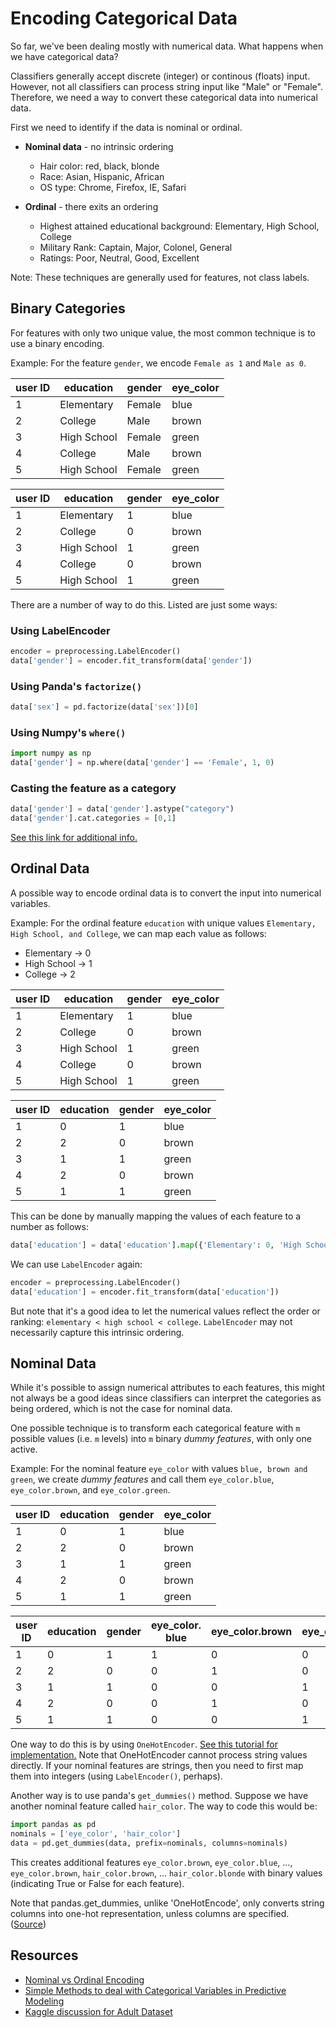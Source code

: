 # Encoding Categorical Data
So far, we've been dealing mostly with numerical data. What happens when we have categorical data? 

Classifiers generally accept discrete (integer) or continous (floats) input. However, not all classifiers can process string input like "Male" or "Female".  Therefore, we need a way to convert these categorical data into numerical data. 

First we need to identify if the data is nominal or ordinal. 
* **Nominal data** - no intrinsic ordering
	* Hair color: red, black, blonde
	* Race: Asian, Hispanic, African
	* OS type: Chrome, Firefox, IE, Safari

* **Ordinal** - there exits an ordering
	* Highest attained educational background: Elementary, High School, College
	* Military Rank: Captain, Major, Colonel, General
	* Ratings: Poor, Neutral, Good, Excellent

Note: These techniques are generally used for features, not class labels. 

## Binary Categories
For features with only two unique value, the most common technique is to use a binary encoding.

Example: For the feature `gender`, we encode `Female as 1` and `Male as 0`.

 user ID | education | gender | eye_color
 ------- |-----------| ----|----------
 1	| Elementary | Female | blue
 2	| College    |   Male | brown
 3	| High School| Female | green
 4	| College    |   Male | brown
 5	| High School| Female | green

 user ID | education | gender | eye_color
 --- |---| ---|---
 1	| Elementary | 1 | blue
 2	| College    | 0 | brown
 3	| High School| 1 | green
 4	| College    | 0 | brown
 5	| High School| 1 | green

There are a number of way to do this. Listed are just some ways:

### Using LabelEncoder
```python
encoder = preprocessing.LabelEncoder()
data['gender'] = encoder.fit_transform(data['gender'])
```

### Using Panda's `factorize()`
```python
data['sex'] = pd.factorize(data['sex'])[0] 
```

### Using Numpy's `where()`
```python
import numpy as np 
data['gender'] = np.where(data['gender'] == 'Female', 1, 0)
```

### Casting the feature as a category
```python
data['gender'] = data['gender'].astype("category")
data['gender'].cat.categories = [0,1]
```
[See this link for additional info.](https://pandas.pydata.org/pandas-docs/stable/categorical.html)

## Ordinal Data
A possible way to encode ordinal data is to convert the input into numerical variables.

Example: For the ordinal feature `education` with unique values `Elementary, High School, and College`, we can map each value as follows:
* Elementary -> 0
* High School -> 1
* College -> 2

 user ID | education | gender | eye_color
 --- |---| ---|---
 1	| Elementary | 1 | blue
 2	| College    | 0 | brown
 3	| High School| 1 | green
 4	| College    | 0 | brown
 5	| High School| 1 | green

 user ID | education | gender | eye_color
 --- |---| ---|---
 1	| 0| 1 | blue
 2	| 2|   0 | brown
 3	| 1| 1 | green
 4	| 2|   0 | brown
 5	| 1| 1 | green

This can be done by manually mapping the values of each feature to a number as follows:
```python
data['education'] = data['education'].map({'Elementary': 0, 'High School': 1, 'College': 2})
```

We can use `LabelEncoder` again:
```python
encoder = preprocessing.LabelEncoder()
data['education'] = encoder.fit_transform(data['education'])
```

But note that it's a good idea to let the numerical values reflect the order or ranking: `elementary < high school < college`. `LabelEncoder` may not necessarily capture this intrinsic ordering.

## Nominal Data
While it's possible to assign numerical attributes to each features, this might not always be a good ideas since classifiers can interpret the categories as being ordered, which is not the case for nominal data.

One possible technique is to transform each categorical feature with `m` possible values (i.e. `m` levels) into `m` binary *dummy features*, with only one active.

Example: For the nominal feature `eye_color` with values `blue, brown and green`, we create *dummy features* and call them `eye_color.blue`, `eye_color.brown`, and `eye_color.green`.
 
 user ID | education | gender | eye_color
 --- |---| ---|---
 1	| 0| 1 | blue
 2	| 2|   0 | brown
 3	| 1| 1 | green
 4	| 2|   0 | brown
 5	| 1| 1 | green

  user ID | education | gender | eye_color. blue |eye_color.brown | eye_color.green 
 --- |---| ---|--- | --- | ---
 1	| 0| 1 | 1 |0 | 0
 2	| 2|   0 | 0| 1 | 0
 3	| 1| 1 | 0| 0 | 1
 4	| 2|   0 | 0| 1 | 0
 5	| 1| 1 | 0 | 0 | 1

 One way to do this is by using `OneHotEncoder`. [See this tutorial for implementation.](http://scikit-learn.org/stable/modules/preprocessing.html#encoding-categorical-features)  Note that OneHotEncoder cannot process string values directly. If your nominal features are strings, then you need to first map them into integers (using `LabelEncoder()`, perhaps).

 Another way is to use panda's `get_dummies()` method. Suppose we have another nominal feature called `hair_color`. The way to code this would be:
 ```python
import pandas as pd
nominals = ['eye_color', 'hair_color']
data = pd.get_dummies(data, prefix=nominals, columns=nominals)
```
This creates additional features `eye_color.brown`, `eye_color.blue`, ..., `eye_color.brown`, `hair_color.brown`, ... `hair_color.blonde` with binary values (indicating True or False for each feature). 

Note that pandas.get_dummies, unlike 'OneHotEncode', only converts string columns into one-hot representation, unless columns are specified.
([Source](https://stackoverflow.com/questions/36631163/pandas-get-dummies-vs-sklearns-onehotencoder-what-is-more-efficient))

## Resources
* [Nominal vs Ordinal Encoding](http://stackoverflow.com/questions/34087329/categorical-and-ordinal-feature-data-representation-in-regression-analysis)
* [Simple Methods to deal with Categorical Variables in Predictive Modeling](https://www.analyticsvidhya.com/blog/2015/11/easy-methods-deal-categorical-variables-predictive-modeling/)
* [Kaggle discussion for Adult Dataset](https://www.kaggle.com/bananuhbeatdown/multiple-ml-techniques-and-analysis-of-dataset)

